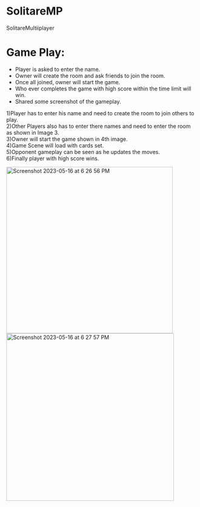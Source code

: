 # SolitareMP
SolitareMultiiplayer

# Game Play:
* Player is asked to enter the name.
* Owner will create the room and ask friends to join the room.
* Once all joined, owner will start the game.
* Who ever completes the game with high score within the time limit will win.
* Shared some screenshot of the gameplay.

1)Player has to enter his name and need to create the room to join others to play.  
2)Other Players also has to enter there names and need to enter the room as shown in Image 3.  
3)Owner will start the game shown in 4th image.  
4)Game Scene will load with cards set.  
5)Opponent gameplay can be seen as he updates the moves.  
6)Finally player with high score wins. 


<img width="439" alt="Screenshot 2023-05-16 at 6 26 56 PM" src="https://github.com/sowmyaChiluveru/SolitareMP/assets/69203309/6ac89080-d868-475c-afe0-f5af0e3a7ec7">
<img width="442" alt="Screenshot 2023-05-16 at 6 27 57 PM" src="https://github.com/sowmyaChiluveru/SolitareMP/assets/69203309/2fd67566-fb07-4fc6-b14e-bc821f7debec">
